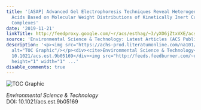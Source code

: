 ```yaml
---
title: '[ASAP] Advanced Gel Electrophoresis Techniques Reveal Heterogeneity of Humic
  Acids Based on Molecular Weight Distributions of Kinetically Inert Cu<sup>2+</sup>-Humate
  Complexes'
date: '2019-11-21'
linkTitle: http://feedproxy.google.com/~r/acs/esthag/~3/yXO6jZtxVXE/acs.est.9b05169
source: 'Environmental Science & Technology: Latest Articles (ACS Publications)'
description: '<p><img src="https://achs-prod.literatumonline.com/na101/home/literatum/publisher/achs/journals/content/esthag/0/esthag.ahead-of-print/acs.est.9b05169/20191121/images/medium/es9b05169_0002.gif"
  alt="TOC Graphic"/></p><div><cite>Environmental Science & Technology</cite></div><div>DOI:
  10.1021/acs.est.9b05169</div><img src="http://feeds.feedburner.com/~r/acs/esthag/~4/yXO6jZtxVXE"
  height="1" width="1" ...'
disable_comments: true
---
```

<p><img src="https://achs-prod.literatumonline.com/na101/home/literatum/publisher/achs/journals/content/esthag/0/esthag.ahead-of-print/acs.est.9b05169/20191121/images/medium/es9b05169_0002.gif" alt="TOC Graphic"/></p><div><cite>Environmental Science & Technology</cite></div><div>DOI: 10.1021/acs.est.9b05169</div><img src="http://feeds.feedburner.com/~r/acs/esthag/~4/yXO6jZtxVXE" height="1" width="1" ...
